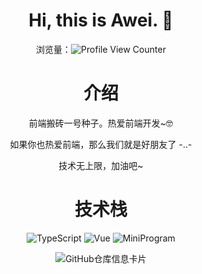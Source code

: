 <div align="center">

# Hi, this is Awei. :wave:

浏览量：![Profile View Counter](https://komarev.com/ghpvc/?username=linsxw)
 
# 介绍
 
 <div>
  <p>前端搬砖一号种子。热爱前端开发~🤓</p>
  <p>如果你也热爱前端，那么我们就是好朋友了 -..- </p>
  <p>技术无上限，加油吧~</p>
 </div>
 
<p>
 
# 技术栈
![TypeScript](https://img.shields.io/badge/-TypeScript-blue?logo=typescript&logoColor=white)
![Vue](https://img.shields.io/badge/-Vue-34495e?logo=vue.js)
![MiniProgram](https://img.shields.io/badge/-MiniProgram-07c160?logo=wechat&logoColor=white)
 
</p>

 
<p>
 
![GitHub仓库信息卡片](https://github-stats.ubrong.com/api/pin/?username=linsxw&repo=naive-admin-pro)
 
</p>

</div>



